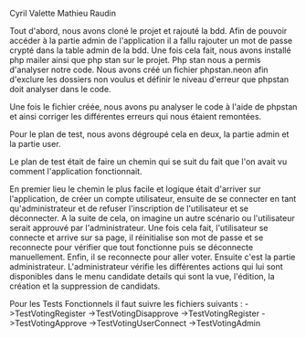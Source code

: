 Cyril Valette
Mathieu Raudin

Tout d'abord, nous avons cloné le projet et rajouté la bdd.
Afin de pouvoir accéder à la partie admin de l'application il a fallu rajouter un mot de passe crypté dans la table admin de la bdd.
Une fois cela fait, nous avons installé php mailer ainsi que php stan sur le projet.
Php stan nous a permis d'analyser notre code.
Nous avons créé un fichier phpstan.neon afin d'exclure les dossiers non voulus et définir le niveau d'erreur que phpstan doit analyser dans le code.

Une fois le fichier créée, nous avons pu analyser le code à l'aide de phpstan et ainsi corriger les différentes erreurs qui nous étaient remontées.


Pour le plan de test, nous avons dégroupé cela en deux, la partie admin et la partie user.

Le plan de test était de faire un chemin qui se suit du fait que l'on avait vu comment l'application fonctionnait.

En premier lieu le chemin le plus facile et logique était d'arriver sur l'application, de créer un compte utilisateur, ensuite de se connecter en tant qu'administrateur et de refuser l'inscription de l'utilisateur et se déconnecter. A la suite de cela, on imagine un autre scénario ou l'utilisateur serait approuvé par l'administrateur. Une fois cela fait, l'utilisateur se connecte et arrive sur sa page, il réinitialise son mot de passe et se reconnecte pour vérifier que tout fonctionne puis se déconnecte manuellement. Enfin, il se reconnecte pour aller voter. Ensuite c'est la partie administrateur. L'administrateur vérifie les différentes actions qui lui sont disponibles dans le menu candidate details qui sont la vue, l'édition, la création et la suppression de candidats.

Pour les Tests Fonctionnels il faut suivre les fichiers suivants :
    ->TestVotingRegister
    ->TestVotingDisapprove
    ->TestVotingRegister
    ->TestVotingApprove
    ->TestVotingUserConnect
    ->TestVotingAdmin
